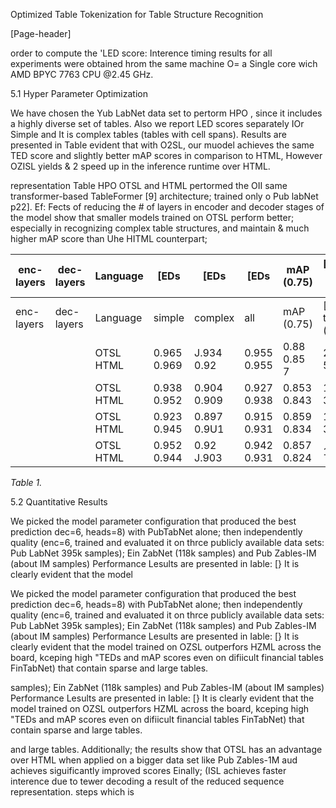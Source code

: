 Optimized Table Tokenization for Table Structure Recognition

[Page-header]

order to compute the 'LED score: Interence timing results for all experiments were obtained hrom the same machine O= a Single core wich AMD BPYC 7763 CPU @2.45 GHz.

5.1 Hyper Parameter Optimization

We have chosen the Yub LabNet data set to pertorm HPO , since it includes a highly diverse set of tables. Also we report LED scores separately IOr Simple and It is complex tables (tables with cell spans). Results are presented in Table evident that with O2SL, our muodel achieves the same TED score and slightly better mAP scores in comparison to HTML, However OZISL yields & 2 speed up in the inference runtime over HTML.

representation Table HPO OTSL and HTML pertormed the OII same transformer-based TableFormer [9] architecture; trained only o Pub labNet p22]. Ef: Fects of reducing the # of layers in encoder and decoder stages of the model show that smaller  models trained on OTSL perform better; especially in  recognizing complex table structures, and maintain & much higher mAP score than Uhe HITML counterpart;

| enc-layers | dec-layers | Language | \[EDs | \[EDs | \[EDs | mAP (0.75) | \[nlerence tlme (secs) |
| --- | --- | --- | --- | --- | --- | --- | --- |
| enc-layers | dec-layers | Language | simple | complex | all | mAP (0.75) | \[nlerence tlme (secs) |
|  |  | OTSL HTML | 0.965 0.969 | J.934 0.92 | 0.955 0.955 | 0.88 0.85 7 | 2.73 5.39 |
|  |  | OTSL HTML | 0.938 0.952 | 0.904 0.909 | 0.927 0.938 | 0.853 0.843 | 1.97 3.77 |
|  |  | OTSL HTML | 0.923 0.945 | 0.897 0.9U1 | 0.915 0.931 | 0.859 0.834 | 1.91 3.81 |
|  |  | OTSL HTML | 0.952 0.944 | 0.92 J.903 | 0.942 0.931 | 0.857 0.824 | 1.22 |

*Table 1.*

5.2 Quantitative Results

We picked the model parameter configuration that produced the best prediction dec=6, heads=8) with PubTabNet  alone; then independently quality (enc=6, trained and evaluated it on thrce publicly available data sets: Pub LabNet 395k samples); Ein ZabNet (118k samples) and Pub Zables-IM (about IM samples)  Performance Lesults are presented in Iable: [} It is clearly evident that the model

We picked the model parameter configuration that produced the best prediction dec=6, heads=8) with PubTabNet  alone; then independently quality (enc=6, trained and evaluated it on thrce publicly available data sets: Pub LabNet 395k samples); Ein ZabNet (118k samples) and Pub Zables-IM (about IM samples)  Performance Lesults are presented in Iable: [} It is clearly evident that the model trained on OZSL outperfors HZML across the board, kceping high "TEDs and mAP scores even on difiicult financial tables FinTabNet) that contain sparse and large tables.

samples); Ein ZabNet (118k samples) and Pub Zables-IM (about IM samples)  Performance Lesults are presented in Iable: [} It is clearly evident that the model trained on OZSL outperfors HZML across the board, kceping high "TEDs and mAP scores even on difiicult financial tables FinTabNet) that contain sparse and large tables.

and large tables. Additionally; the results show that OTSL has an  advantage over  HTML when applied on a bigger data set like Pub Zables-1M aud achieves siguificantly improved scores Einally; (ISL achieves faster interence due to tewer decoding a result of the reduced sequence representation. steps which is
